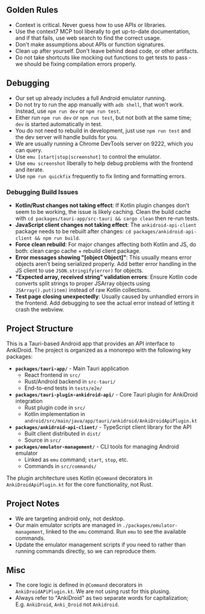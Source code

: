 ## Golden Rules

- Context is critical. Never guess how to use APIs or libraries.
- Use the context7 MCP tool liberally to get up-to-date documentation, and if that fails, use web search to find the correct usage.
- Don't make assumptions about APIs or function signatures.
- Clean up after yourself. Don't leave behind dead code, or other artifacts.
- Do not take shortcuts like mocking out functions to get tests to pass - we should be fixing compilation errors properly.

## Debugging

- Our set up already includes a full Android emulator running.
- Do not try to run the app manually with `adb shell`, that won't work. Instead, use `npm run dev` or `npm run test`.
- Either run `npm run dev` or `npm run test`, but not both at the same time; `dev` is started automatically in test.
- You do not need to rebuild in development, just use `npm run test` and the dev server will handle builds for you.
- We are usually running a Chrome DevTools server on 9222, which you can query.
- Use `emu [start|stop|screenshot]` to control the emulator.
- Use `emu screenshot` liberally to help debug problems with the frontend and iterate.
- Use `npm run quickfix` frequently to fix linting and formatting errors.

### Debugging Build Issues

- **Kotlin/Rust changes not taking effect**: If Kotlin plugin changes don't seem to be working, the issue is likely caching. Clean the build cache with `cd packages/tauri-app/src-tauri && cargo clean` then re-run tests.
- **JavaScript client changes not taking effect**: The `ankidroid-api-client` package needs to be rebuilt after changes: `cd packages/ankidroid-api-client && npm run build`.
- **Force clean rebuild**: For major changes affecting both Kotlin and JS, do both: clean cargo cache + rebuild client package.
- **Error messages showing "[object Object]"**: This usually means error objects aren't being serialized properly. Add better error handling in the JS client to use `JSON.stringify(error)` for objects.
- **"Expected array, received string" validation errors**: Ensure Kotlin code converts split strings to proper JSArray objects using `JSArray().put(item)` instead of raw Kotlin collections.
- **Test page closing unexpectedly**: Usually caused by unhandled errors in the frontend. Add debugging to see the actual error instead of letting it crash the webview.

## Project Structure

This is a Tauri-based Android app that provides an API interface to AnkiDroid. The project is organized as a monorepo with the following key packages:

- **`packages/tauri-app/`** - Main Tauri application
  - React frontend in `src/`
  - Rust/Android backend in `src-tauri/`
  - End-to-end tests in `tests/e2e/`
- **`packages/tauri-plugin-ankidroid-api/`** - Core Tauri plugin for AnkiDroid integration
  - Rust plugin code in `src/`
  - Kotlin implementation in `android/src/main/java/app/tauri/ankidroid/AnkiDroidApiPlugin.kt`
- **`packages/ankidroid-api-client/`** - TypeScript client library for the API
  - Built client distributed in `dist/`
  - Source in `src/`
- **`packages/emulator-management/`** - CLI tools for managing Android emulator
  - Linked as `emu` command; `start`, `stop`, etc.
  - Commands in `src/commands/`

The plugin architecture uses Kotlin `@Command` decorators in `AnkiDroidApiPlugin.kt` for the core functionality, not Rust.

## Project Notes

- We are targeting android only, not desktop.
- Our main emulator scripts are managed in `./packages/emulator-management`, linked to the `emu` command. Run `emu` to see the available commands.
- Update the emulator management scripts if you need to rather than running commands directly, so we can reproduce them.

## Misc

- The core logic is defined in `@Command` decorators in `AnkiDroidAPiPlugin.kt`. We are not using rust for this plusing.
- Always refer to "AnkiDroid" as two separate words for capitalization; E.g. `AnkiDroid`, `Anki_Droid` not `Ankidroid`.
